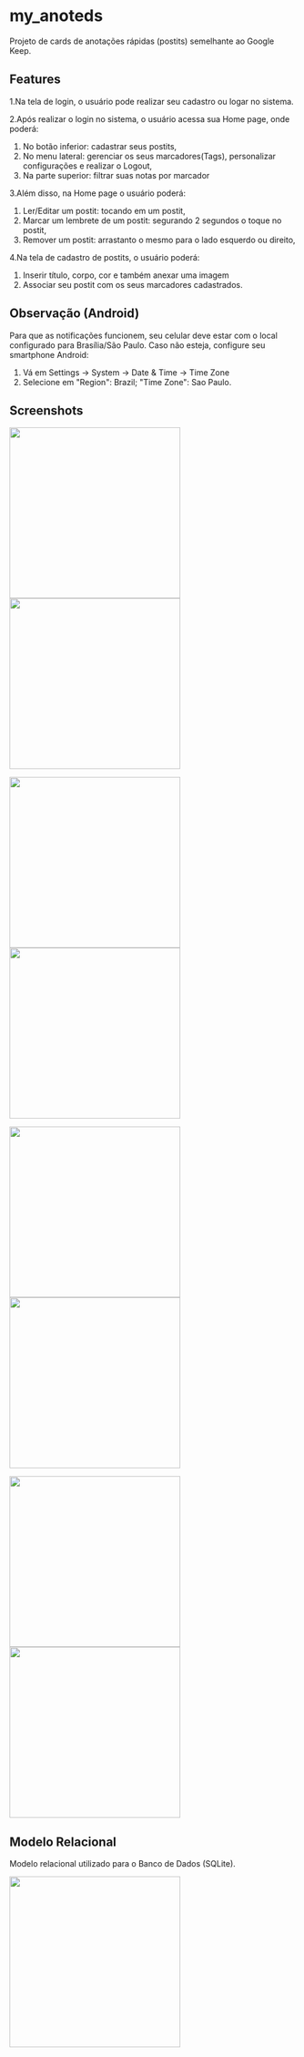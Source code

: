 # my_anoteds
Projeto de cards de anotações rápidas (postits) semelhante ao Google Keep.

## Features
1.Na tela de login, o usuário pode realizar seu cadastro ou logar no sistema.

2.Após realizar o login no sistema, o usuário acessa sua Home page, onde poderá:
  1. No botão inferior: cadastrar seus postits,
  2. No menu lateral: gerenciar os seus marcadores(Tags), personalizar configurações e realizar o Logout,
  3. Na parte superior: filtrar suas notas por marcador
  
3.Além disso, na Home page o usuário poderá:
  1. Ler/Editar um postit: tocando em um postit,
  2. Marcar um lembrete de um postit: segurando 2 segundos o toque no postit,
  3. Remover um postit: arrastanto o mesmo para o lado esquerdo ou direito,
  
4.Na tela de cadastro de postits, o usuário poderá:
  1. Inserir título, corpo, cor e também anexar uma imagem
  2. Associar seu postit com os seus marcadores cadastrados.
  
## Observação (Android)
Para que as notificações funcionem, seu celular deve estar com o local configurado para Brasília/São Paulo.
Caso não esteja, configure seu smartphone Android:

1. Vá em Settings -> System -> Date & Time -> Time Zone
2. Selecione em "Region": Brazil; "Time Zone": Sao Paulo.

## Screenshots
<img src="screenshots_readme/MyAnoteds_1_cadastro.png" width="300"> <img src="screenshots_readme/MyAnoteds_2_cadastro_postit.png" width="300">

<img src="screenshots_readme/MyAnoteds_3_cadastro_marker.png" width="300"> <img src="screenshots_readme/MyAnoteds_4_marcar.png" width="300">

<img src="screenshots_readme/MyAnoteds_5_homePage.png" width="300"> <img src="screenshots_readme/MyAnoteds_6_filtroPostit.png" width="300">

<img src="screenshots_readme/MyAnoteds_7_configurarLembrete.png" width="300"> <img src="screenshots_readme/MyAnoteds_8_TemaEscuro.png" width="300">

## Modelo Relacional
Modelo relacional utilizado para o Banco de Dados (SQLite).

<img src="screenshots_readme/MyAnoteds_modeloRelacional.png" width="300">

 
 
